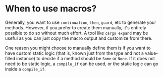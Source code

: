 # When to use macros?

Generally, you want to use `continuation`, `then`, `guard`, etc to generate your
methods.  However, if you prefer to create them manually, it's entirely possible
to do so without much effort. A tool like `cargo expand` may be useful as you
can just copy the macro output and customize from there.

One reason you might choose to manually define them is if you want to have
custom static logic (that is, known just from the type and not a value-filled
instance) to decide if a method should be `Some` or `None`. If it does not need
to be static logic, a `compile_if` can be used, or the static logic can go
inside a `compile_if`.
